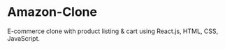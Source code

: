 # Amazon-Clone
E-commerce clone with product listing &amp; cart using React.js, HTML, CSS, JavaScript.
